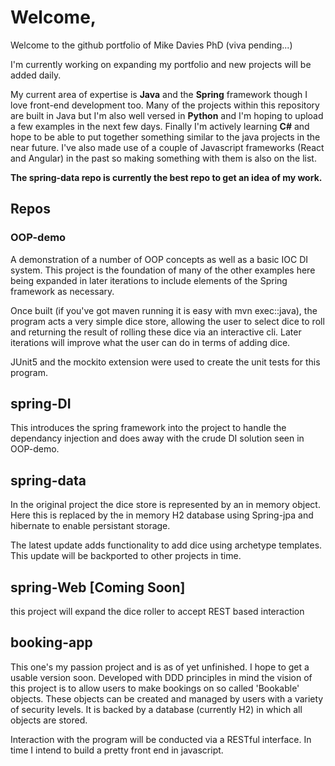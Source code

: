 # Welcome,

Welcome to the github portfolio of Mike Davies PhD (viva pending...)

I'm currently working on expanding my portfolio and new projects will be added daily. 

My current area of expertise is **Java** and the **Spring** framework though I love front-end development too. Many of the projects within this repository are built in Java 
but I'm also well versed in **Python** and I'm hoping to upload a few examples in the next few days. Finally I'm actively learning **C#** and hope to be able to put together something similar
to the java projects in the near future. I've also made use of a couple of Javascript frameworks (React and Angular) in the past so making something with them is also on the list. 

**The spring-data repo is currently the best repo to get an idea of my work.**

## Repos
### OOP-demo
A demonstration of a number of OOP concepts as well as a basic IOC DI system. This project is the foundation of many of the other examples here being expanded 
in later iterations to include elements of the Spring framework as necessary. 

Once built (if you've got maven running it is easy with mvn exec::java), the program acts a very simple dice store, allowing the user to select dice to roll
and returning the result of rolling these dice via an interactive cli. Later iterations will improve what the user can do in terms of adding dice. 

JUnit5 and the mockito extension were used to create the unit tests for this program.

## spring-DI
This introduces the spring framework into the project to handle the dependancy injection and does away with the crude DI solution seen in OOP-demo.

## spring-data
In the original project the dice store is represented by an in memory object. Here this is replaced by the in memory H2 database using Spring-jpa and hibernate 
to enable persistant storage. 

The latest update adds functionality to add dice using archetype templates. This update will be backported to other projects in time.

## spring-Web [Coming Soon]
this project will expand the dice roller to accept REST based interaction

## booking-app
This one's my passion project and is as of yet unfinished. I hope to get a usable version soon. Developed with DDD principles in mind the vision of this 
project is to allow users to make bookings on so called 'Bookable' objects. These objects can be created and managed by users with a variety of security 
levels. It is backed by a database (currently H2) in which all objects are stored. 

Interaction with the program will be conducted via a RESTful interface. In time I intend to build a pretty front end in javascript. 

